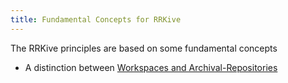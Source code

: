 ```yaml
---
title: Fundamental Concepts for RRKive
---
```


The RRKive principles are based on some fundamental concepts

- A distinction between [Workspaces and Archival-Repositories](workspaces-vs-repositories)

